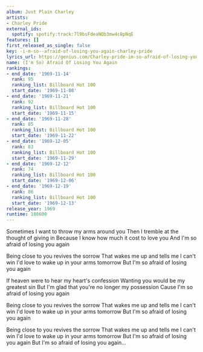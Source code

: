```yaml
---
album: Just Plain Charley
artists:
- Charley Pride
external_ids:
  spotify: spotify:track:7l9bsFdeaNQb3mw4c8pNqE
features: []
first_released_as_single: false
key: -i-m-so--afraid-of-losing-you-again-charley-pride
lyrics_url: https://genius.com/Charley-pride-im-so-afraid-of-losing-you-again-lyrics
name: (I'm So) Afraid Of Losing You Again
rankings:
- end_date: '1969-11-14'
  rank: 95
  ranking_list: Billboard Hot 100
  start_date: '1969-11-08'
- end_date: '1969-11-21'
  rank: 92
  ranking_list: Billboard Hot 100
  start_date: '1969-11-15'
- end_date: '1969-11-28'
  rank: 85
  ranking_list: Billboard Hot 100
  start_date: '1969-11-22'
- end_date: '1969-12-05'
  rank: 83
  ranking_list: Billboard Hot 100
  start_date: '1969-11-29'
- end_date: '1969-12-12'
  rank: 74
  ranking_list: Billboard Hot 100
  start_date: '1969-12-06'
- end_date: '1969-12-19'
  rank: 86
  ranking_list: Billboard Hot 100
  start_date: '1969-12-13'
release_year: 1969
runtime: 188600
---
```

Sometimes I want to throw my arms around you
Then I tremble at the thought of giving in
Because I know how much it cost to love you
And I'm so afraid of losing you again

Being close to you revives the sorrow
That wakes me up and tells me I can't win
I'd love to wake up in your arms tomorrow
But I'm so afraid of losing you again

If heaven were to hear my heart's confession
Wanting you would be my greatest sin
But I'm glad that you're no longer my possession
Cause I'm so afraid of losing you again

Being close to you revives the sorrow
That wakes me up and tells me I can't win
I'd love to wake up in your arms tomorrow
But I'm so afraid of losing you again

Being close to you revives the sorrow
That wakes me up and tells me I can't win
I'd love to wake up in your arms tomorrow
But I'm so afraid of losing you again
But I'm so afraid of losing you again...
